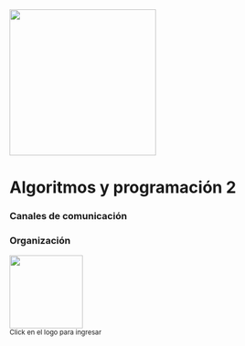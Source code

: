 <img width="256" src="https://www.icesi.edu.co/launiversidad/images/La_universidad/logo_icesi.png">

# Algoritmos y programación 2

### Canales de comunicación

### Organización

<a href="https://miro.com/app/board/o9J_l3E2tQU=/"><img width="128" src="https://store-images.s-microsoft.com/image/apps.59334.13959754522315136.c4ea2415-8e3c-42bf-8f77-e885eb7c11a1.be6eacf3-e0b4-4478-9abc-47192806c1b5?mode=scale&q=90&h=300&w=300"></a><br>
<small>Click en el logo para ingresar</small>